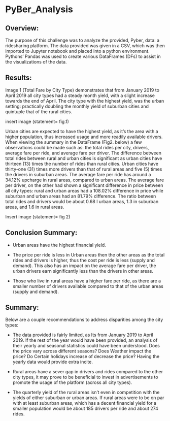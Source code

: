 # PyBer_Analysis
## Overview:

The purpose of this challenge was to analyze the provided, Pyber, data: a ridesharing platform. The data provided was given in a CSV, which was then imported to Jupyter notebook and placed into a python environment. Pythons’ Pandas was used to create various DataFrames (DFs) to assist in the visualizations of the data.


## Results:

Image 1 (Total Fare by City Type) demonstrates that from January 2019 to April 2019 all city types had a steady month yield, with a slight increase towards the end of April.  The city type with the highest yield, was the urban setting: practically doubling the monthly yield of suburban cities and quintuple that of the rural cities.  

insert image
(statement= fig.1)

Urban cities are expected to have the highest yield, as it’s the area with a higher population, thus increased usage and more readily available drivers. When viewing the summary in the DataFrame (Fig2. below) a few observations could be made such as: the total rides per city, drivers, average fare per ride, and average fare per driver. The difference between total rides between rural and urban cities is significant as urban cities have thirteen (13) times the number of rides than rural cities. Urban cities have thirty-one (31) times more drivers than that of rural areas and five (5) times the drivers in suburban areas. The average fare per ride has around a 34.12% upcharge in rural areas, compared to urban areas. The average fare per driver, on the other had shown a significant difference in price between all city types: rural and urban areas had a 108.02% difference in price while suburban and urban areas had an 81.79% difference. The ratio between total rides and drivers would be about 0.68 I urban areas, 1.3 in suburban areas, and 1.6 in rural areas. 


Insert image
(statement= fig 2)

## Conclusion Summary: 
* Urban areas have the highest financial yield.

* The price per ride is less in Urban areas then the other areas as the total rides and drivers is higher, thus the cost per ride is less (supply and demand). This also has an impact on the average fare per driver, the urban drivers earn significantly less than the drivers in other areas.

* Those who live in rural areas have a higher fare per ride, as there are a smaller number of drivers available compared to that of the urban areas (supply and demand).

## Summary:

Below are a couple recommendations to address disparities among the city types:

* The data provided is fairly limited, as Its from January 2019 to April 2019. If the rest of the year would have been provided, an analysis of their yearly and seasonal statistics could have been understood. Does the price vary across different seasons? Does Weather impact the price? Do Certain holidays increase of decrease the price? Having the yearly data would provide extra incite. 

*	Rural areas have a sever gap in drivers and rides compared to the other city types, it may prove to be beneficial to invest in advertisements to promote the usage of the platform (across all city types).

* The quarterly yield of the rural areas isn’t even in competition with the yields of either suburban or urban areas. If rural areas were to be on par with at least suburban areas, which has a decent financial yield for a smaller population would be about 185 drivers per ride and about 274 rides.

